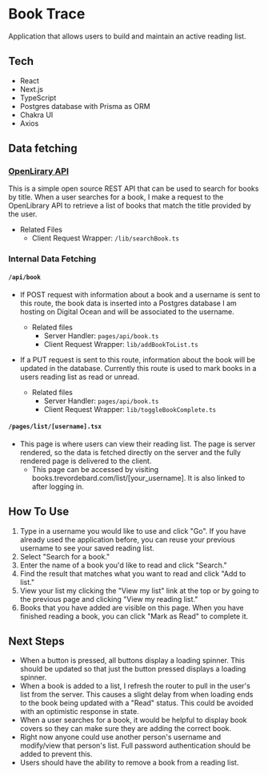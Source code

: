 # Book Trace

Application that allows users to build and maintain an active reading list. 

## Tech 

- React
- Next.js
- TypeScript
- Postgres database with Prisma as ORM
- Chakra UI
- Axios

## Data fetching

### [OpenLirary API](https://openlibrary.org/developers/api)

This is a simple open source REST API that can be used to search for books by title. When a user searches for a book, I make a request to the OpenLibrary API to retrieve a list of books that match the title provided by the user.
  - Related Files
    - Client Request Wrapper: `/lib/searchBook.ts`

### Internal Data Fetching

#### `/api/book`

- If POST request with information about a book and a username is sent to this route, the book data is inserted into a Postgres database I am hosting on Digital Ocean and will be associated to the username.
  - Related files
    - Server Handler: `pages/api/book.ts`
    - Client Request Wrapper: `lib/addBookToList.ts`

- If a PUT request is sent to this route, information about the book will be updated in the database. Currently this route is used to mark books in a users reading list as read or unread.
  - Related files
    - Server Handler: `pages/api/book.ts`
    - Client Request Wrapper: `lib/toggleBookComplete.ts`

#### `/pages/list/[username].tsx`

- This page is where users can view their reading list. The page is server rendered, so the data is fetched directly on the server and the fully rendered page is delivered to the client. 
  - This page can be accessed by visiting books.trevordebard.com/list/[your_username]. It is also linked to after logging in.

## How To Use

1. Type in a username you would like to use and click "Go". If you have already used the application before, you can reuse your previous username to see your saved reading list.
2. Select "Search for a book."
3. Enter the name of a book you'd like to read and click "Search."
4. Find the result that matches what you want to read and click "Add to list."
5. View your list my clicking the "View my list" link at the top or by going to the previous page and clicking "View my reading list."
6. Books that you have added are visible on this page. When you have finished reading a book, you can click "Mark as Read" to complete it. 

## Next Steps
- When a button is pressed, all buttons display a loading spinner. This should be updated so that just the button pressed displays a loading spinner.
- When a book is added to a list, I refresh the router to pull in the user's list from the server. This causes a slight delay from when loading ends to the book being updated with a "Read" status. This could be avoided with an optimistic response in state.
- When a user searches for a book, it would be helpful to display book covers so they can make sure they are adding the correct book.
- Right now anyone could use another person's username and modify/view that person's list. Full password authentication should be added to prevent this.
- Users should have the ability to remove a book from a reading list.
